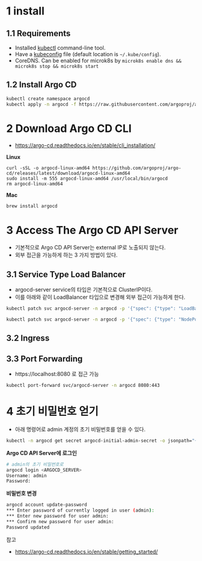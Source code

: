 # 1 install



## 1.1 Requirements

- Installed [kubectl](https://kubernetes.io/docs/tasks/tools/install-kubectl/) command-line tool.
- Have a [kubeconfig](https://kubernetes.io/docs/tasks/access-application-cluster/configure-access-multiple-clusters/) file (default location is `~/.kube/config`).
- CoreDNS. Can be enabled for microk8s by `microk8s enable dns && microk8s stop && microk8s start`



## 1.2 Install Argo CD

```bash
kubectl create namespace argocd
kubectl apply -n argocd -f https://raw.githubusercontent.com/argoproj/argo-cd/stable/manifests/install.yaml
```



# 2 Download Argo CD CLI

- https://argo-cd.readthedocs.io/en/stable/cli_installation/



**Linux**

```
curl -sSL -o argocd-linux-amd64 https://github.com/argoproj/argo-cd/releases/latest/download/argocd-linux-amd64
sudo install -m 555 argocd-linux-amd64 /usr/local/bin/argocd
rm argocd-linux-amd64
```



**Mac**

```bash
brew install argocd
```



# 3 Access The Argo CD API Server

- 기본적으로 Argo CD API Server는 external IP로 노출되지 않는다.
- 외부 접근을 가능하게 하는 3 가지 방법이 있다. 



## 3.1 Service Type Load Balancer

- argocd-server service의 타입은 기본적으로 ClusterIP이다.
- 이를 아래와 같이 LoadBalancer 타입으로 변경해 외부 접근이 가능하게 한다.

```bash
kubectl patch svc argocd-server -n argocd -p '{"spec": {"type": "LoadBalancer"}}'
```

```bash
kubectl patch svc argocd-server -n argocd -p '{"spec": {"type": "NodePort"}}'
```



## 3.2 Ingress



## 3.3 Port Forwarding

- https://localhost:8080 로 접근 가능

```bash
kubectl port-forward svc/argocd-server -n argocd 8080:443
```



# 4 초기 비밀번호 얻기

- 아래 명령어로 admin 계정의 초기 비밀번호를 얻을 수 있다.

```bash
kubectl -n argocd get secret argocd-initial-admin-secret -o jsonpath="{.data.password}" | base64 -d; echo
```



**Argo CD API Server에 로그인**

```bash
# admin의 초기 비밀번호로 
argocd login <ARGOCD_SERVER>
Username: admin
Password:
```



**비밀번호 변경**

```bash
argocd account update-password
*** Enter password of currently logged in user (admin):
*** Enter new password for user admin:
*** Confirm new password for user admin:
Password updated
```



참고

- https://argo-cd.readthedocs.io/en/stable/getting_started/